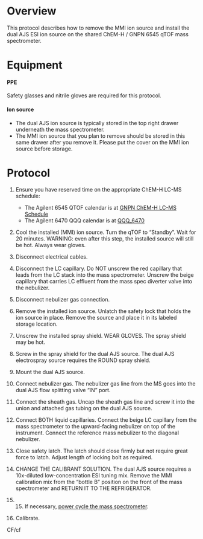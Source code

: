 # Overview

This protocol describes how to remove the MMI ion source and install the dual AJS ESI  ion source on the shared ChEM-H / GNPN 6545 qTOF mass spectrometer.

# Equipment
#### PPE
Safety glasses and nitrile gloves are required for this protocol.

#### Ion source
* The dual AJS ion source is typically stored in the top right drawer underneath the mass spectrometer.
* The MMI ion source that you plan to remove should be stored in this same drawer after you remove it.  Please put the cover on the MMI ion source before storage.

# Protocol
1. Ensure you have reserved time on the appropriate ChEM-H LC-MS schedule:
	* The Agilent 6545 QTOF calendar is at [GNPN ChEM-H LC-MS Schedule](https://calendar.google.com/calendar/embed?src=gnpn.chemh.lc.ms%40gmail.com&ctz=America/Los_Angeles)
	* The Agilent 6470 QQQ calendar is at [QQQ_6470](https://calendar.google.com/calendar/embed?src=3eic0r8c6jmtdf9e350dg8cl74%40group.calendar.google.com&ctz=America/Los_Angeles)
 
2. Cool the installed (MMI) ion source.  Turn the qTOF to “Standby”.  Wait for 20 minutes.  WARNING: even after this step, the installed source will still be hot.  Always wear gloves.

3. 	Disconnect electrical cables.  
 
4.	Disconnect the LC capillary.  Do NOT unscrew the red capillary that leads from the LC stack into the mass spectrometer.  Unscrew the beige capillary that carries LC effluent from the mass spec diverter valve into the nebulizer.
 
5.	Disconnect nebulizer gas connection.  
 
6.	Remove the installed ion source.  Unlatch the safety lock that holds the ion source in place.  Remove the source and place it in its labeled storage location.
 
7.	Unscrew the installed spray shield. WEAR GLOVES.  The spray shield may be hot.
 
8.	Screw in the spray shield for the dual AJS source.  The dual AJS electrospray source requires the ROUND spray shield.
 
9.	Mount the dual AJS source.  
 
10.	Connect nebulizer gas.  The nebulizer gas line from the MS goes into the dual AJS flow splitting valve “IN” port.
 
11.	Connect the sheath gas.  Uncap the sheath gas line and screw it into the union and attached gas tubing on the dual AJS source.  
 
12.	Connect BOTH liquid capillaries.  Connect the beige LC capillary from the mass spectrometer to the upward-facing nebulizer on top of the instrument.  Connect the reference mass nebulizer to the diagonal nebulizer.
 
13.	Close safety latch. The latch should close firmly but not require great force to latch.  Adjust length of locking bolt as required.
 
14.	CHANGE THE CALIBRANT SOLUTION. The dual AJS source requires a 10x-diluted low-concentration ESI tuning mix.  Remove the MMI calibration mix from the “bottle B” position on the front of the mass spectrometer and RETURN IT TO THE REFRIGERATOR.  
 
15.	15.	If necessary, [power cycle the mass spectrometer](power_cycle_MS.md).
 
16.	Calibrate. 

CF/cf